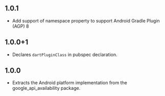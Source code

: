## 1.0.1

* Add support of namespace property to support Android Gradle Plugin (AGP) 8

## 1.0.0+1

* Declares `dartPluginClass` in pubspec declaration.

## 1.0.0

* Extracts the Android platform implementation from the google_api_availability package.
